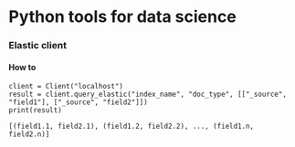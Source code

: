 # Python tools for data science

### Elastic client

#### How to

    client = Client("localhost")
    result = client.query_elastic("index_name", "doc_type", [["_source", "field1"], ["_source", "field2"]])
    print(result)

    [(field1.1, field2.1), (field1.2, field2.2), ..., (field1.n, field2.n)]
